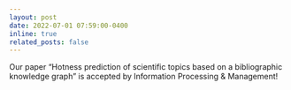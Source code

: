 ```yaml
---
layout: post
date: 2022-07-01 07:59:00-0400
inline: true
related_posts: false
---
```


Our paper “Hotness prediction of scientific topics based on a bibliographic knowledge graph” is accepted by Information Processing & Management!
